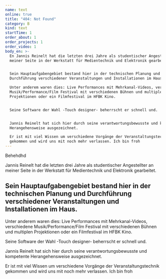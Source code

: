 ```yaml
---
name: text
online: true
title: "404: Not Found"
category: B
kind: text
startTime: 1
order_about: 1
order_projects: 1
order_video: 1
body_en: >-
  En Jannis Reinelt hat die letzten drei Jahre als studentischer Angestellter an
  meiner Seite in der Werkstatt für Medientechnik und Elektronik gearbeitet.


  Sein Hauptaufgabengebiet bestand hier in der technischen Planung und
  Durchführung verschiedener Veranstaltungen und Installationen im Haus.  

  Unter anderem waren dies: Live Performances mit Mehrkanal-Videos, verschiedene
  Musik/Performance/Film Festival mit verschiedenen Bühnen und multiplen
  Projektionen oder ein Filmfestival im HFBK Kino.


  Seine Software der Wahl -Touch designer- beherrscht er schnell und.


  Jannis Reinelt hat sich hier durch seine verantwortungsbewusste und kompetente
  Herangehensweise ausgezeichnet.  

  Er ist mit viel Wissen um verschiedene Vorgänge der Veranstaltungstechnik
  gekommen und wird uns mit noch mehr verlassen. Ich bin froh
---
```

Behehdhd

Jannis Reinelt hat die letzten drei Jahre als studentischer Angestellter an meiner Seite in der Werkstatt für Medientechnik und Elektronik gearbeitet.

## Sein Hauptaufgabengebiet bestand hier in der technischen Planung und Durchführung verschiedener Veranstaltungen und Installationen im Haus.

Unter anderem waren dies: Live Performances mit Mehrkanal-Videos, verschiedene Musik/Performance/Film Festival mit verschiedenen Bühnen und multiplen Projektionen oder ein Filmfestival im HFBK Kino.

Seine Software der Wahl -Touch designer- beherrscht er schnell und.

Jannis Reinelt hat sich hier durch seine verantwortungsbewusste und kompetente Herangehensweise ausgezeichnet.

Er ist mit viel Wissen um verschiedene Vorgänge der Veranstaltungstechnik gekommen und wird uns mit noch mehr verlassen. Ich bin froh